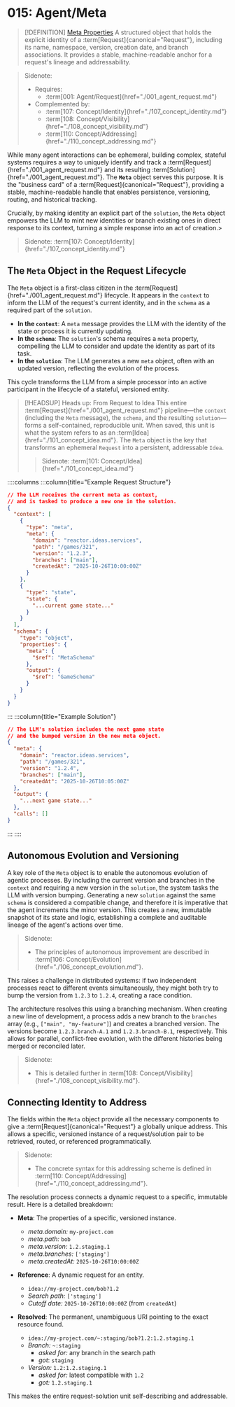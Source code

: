 # 015: Agent/Meta

> [!DEFINITION] [Meta Properties](./000_glossary.md)
> A structured object that holds the explicit identity of a :term[Request]{canonical="Request"}, including its name, namespace, version, creation date, and branch associations. It provides a stable, machine-readable anchor for a request's lineage and addressability.

> Sidenote:
>
> - Requires:
>   - :term[001: Agent/Request]{href="./001_agent_request.md"}
> - Complemented by:
>   - :term[107: Concept/Identity]{href="./107_concept_identity.md"}
>   - :term[108: Concept/Visibility]{href="./108_concept_visibility.md"}
>   - :term[110: Concept/Addressing]{href="./110_concept_addressing.md"}

While many agent interactions can be ephemeral, building complex, stateful systems requires a way to uniquely identify and track a :term[Request]{href="./001_agent_request.md"} and its resulting :term[Solution]{href="./001_agent_request.md"}. The **`Meta`** object serves this purpose. It is the "business card" of a :term[Request]{canonical="Request"}, providing a stable, machine-readable handle that enables persistence, versioning, routing, and historical tracking.

Crucially, by making identity an explicit part of the `solution`, the `Meta` object empowers the LLM to mint new identities or branch existing ones in direct response to its context, turning a simple response into an act of creation.>

> Sidenote:
> :term[107: Concept/Identity]{href="./107_concept_identity.md"}

## The `Meta` Object in the Request Lifecycle

The `Meta` object is a first-class citizen in the :term[Request]{href="./001_agent_request.md"} lifecycle. It appears in the `context` to inform the LLM of the request's current identity, and in the `schema` as a required part of the `solution`.

- **In the `context`**: A `meta` message provides the LLM with the identity of the state or process it is currently updating.
- **In the `schema`**: The `solution`'s schema requires a `meta` property, compelling the LLM to consider and update the identity as part of its task.
- **In the `solution`**: The LLM generates a new `meta` object, often with an updated version, reflecting the evolution of the process.

This cycle transforms the LLM from a simple processor into an active participant in the lifecycle of a stateful, versioned entity.

> [!HEADSUP] Heads up: From Request to Idea
> This entire :term[Request]{href="./001_agent_request.md"} pipeline—the `context` (including the `Meta` message), the `schema`, and the resulting `solution`—forms a self-contained, reproducible unit. When saved, this unit is what the system refers to as an :term[Idea]{href="./101_concept_idea.md"}. The `Meta` object is the key that transforms an ephemeral `Request` into a persistent, addressable `Idea`.
>
> > Sidenote:
> > :term[101: Concept/Idea]{href="./101_concept_idea.md"}

::::columns
:::column{title="Example Request Structure"}

```json
// The LLM receives the current meta as context,
// and is tasked to produce a new one in the solution.
{
  "context": [
    {
      "type": "meta",
      "meta": {
        "domain": "reactor.ideas.services",
        "path": "/games/321",
        "version": "1.2.3",
        "branches": ["main"],
        "createdAt": "2025-10-26T10:00:00Z"
      }
    },
    {
      "type": "state",
      "state": {
        "...current game state..."
      }
    }
  ],
  "schema": {
    "type": "object",
    "properties": {
      "meta": {
        "$ref": "MetaSchema"
      },
      "output": {
        "$ref": "GameSchema"
      }
    }
  }
}
```

:::
:::column{title="Example Solution"}

```json
// The LLM's solution includes the next game state
// and the bumped version in the new meta object.
{
  "meta": {
    "domain": "reactor.ideas.services",
    "path": "/games/321",
    "version": "1.2.4",
    "branches": ["main"],
    "createdAt": "2025-10-26T10:05:00Z"
  },
  "output": {
    "...next game state..."
  },
  "calls": []
}
```

:::
::::

## Autonomous Evolution and Versioning

A key role of the `Meta` object is to enable the autonomous evolution of agentic processes. By including the current version and branches in the `context` and requiring a new version in the `solution`, the system tasks the LLM with version bumping. Generating a new `solution` against the same `schema` is considered a compatible change, and therefore it is imperative that the agent increments the minor version. This creates a new, immutable snapshot of its state and logic, establishing a complete and auditable lineage of the agent's actions over time.

> Sidenote:
>
> - The principles of autonomous improvement are described in :term[106: Concept/Evolution]{href="./106_concept_evolution.md"}.

This raises a challenge in distributed systems: if two independent processes react to different events simultaneously, they might both try to bump the version from `1.2.3` to `1.2.4`, creating a race condition.

The architecture resolves this using a branching mechanism. When creating a new line of development, a process adds a new branch to the `branches` array (e.g., `["main", "my-feature"]`) and creates a branched version. The versions become `1.2.3.branch-A.1` and `1.2.3.branch-B.1`, respectively. This allows for parallel, conflict-free evolution, with the different histories being merged or reconciled later.

> Sidenote:
>
> - This is detailed further in :term[108: Concept/Visibility]{href="./108_concept_visibility.md"}.

## Connecting Identity to Address

The fields within the `Meta` object provide all the necessary components to give a :term[Request]{canonical="Request"} a globally unique address. This allows a specific, versioned instance of a request/solution pair to be retrieved, routed, or referenced programmatically.

> Sidenote:
>
> - The concrete syntax for this addressing scheme is defined in :term[110: Concept/Addressing]{href="./110_concept_addressing.md"}.

The resolution process connects a dynamic request to a specific, immutable result. Here is a detailed breakdown:

- **Meta**: The properties of a specific, versioned instance.
  - _meta.domain:_ `my-project.com`
  - _meta.path:_ `bob`
  - _meta.version:_ `1.2.staging.1`
  - _meta.branches:_ `['staging']`
  - _meta.createdAt:_ `2025-10-26T10:00:00Z`

- **Reference**: A dynamic request for an entity.
  - `idea://my-project.com/bob?1.2`
  - _Search path:_ `['staging']`
  - _Cutoff date:_ `2025-10-26T10:00:00Z` (from `createdAt`)

- **Resolved**: The permanent, unambiguous URI pointing to the exact resource found.
  - `idea://my-project.com/~:staging/bob?1.2:1.2.staging.1`
  - _Branch:_ `~:staging`
    - _asked for:_ any branch in the search path
    - _got_: `staging`
  - _Version:_ `1.2:1.2.staging.1`
    - _asked for:_ latest compatible with `1.2`
    - _got:_ `1.2.staging.1`

This makes the entire request-solution unit self-describing and addressable.
